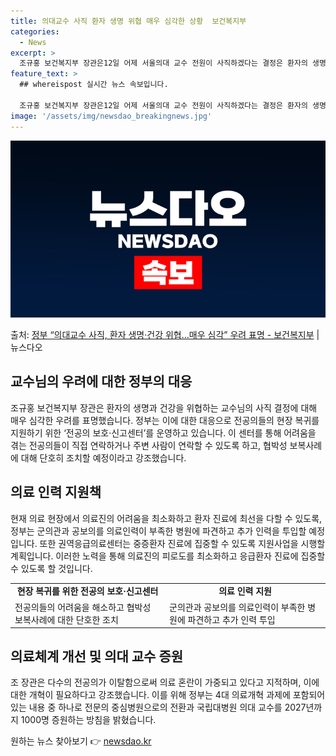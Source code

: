 ```yaml
---
title: 의대교수 사직 환자 생명 위협 매우 심각한 상황  보건복지부
categories:
  - News
excerpt: >
  조규홍 보건복지부 장관은12일 어제 서울의대 교수 전원이 사직하겠다는 결정은 환자의 생명과 건강을 위협하는 …
feature_text: >
  ## whereispost 실시간 뉴스 속보입니다.

  조규홍 보건복지부 장관은12일 어제 서울의대 교수 전원이 사직하겠다는 결정은 환자의 생명과 건강을 위협하는 …
image: '/assets/img/newsdao_breakingnews.jpg'
---
```


![뉴스다오 속보](/assets/img/newsdao_breakingnews.jpg)

<p>출처: <a href="https://newsdao.kr/3322" rel="dofollow">정부 “의대교수 사직, 환자 생명·건강 위협…매우 심각” 우려 표명 - 보건복지부</a> | 뉴스다오</p>

<h2 data-ke-size="size26">교수님의 우려에 대한 정부의 대응</h2>
<p data-ke-size="size16">조규홍 보건복지부 장관은 환자의 생명과 건강을 위협하는 교수님의 사직 결정에 대해 매우 심각한 우려를 표명했습니다. 정부는 이에 대한 대응으로 전공의들의 현장 복귀를 지원하기 위한 ‘전공의 보호·신고센터’를 운영하고 있습니다. 이 센터를 통해 어려움을 겪는 전공의들이 직접 연락하거나 주변 사람이 연락할 수 있도록 하고, 협박성 보복사례에 대해 단호히 조치할 예정이라고 강조했습니다.</p>

<h2 data-ke-size="size26">의료 인력 지원책</h2>
<p data-ke-size="size16">현재 의료 현장에서 의료진의 어려움을 최소화하고 환자 진료에 최선을 다할 수 있도록, 정부는 군의관과 공보의를 의료인력이 부족한 병원에 파견하고 추가 인력을 투입할 예정입니다. 또한 권역응급의료센터는 중증환자 진료에 집중할 수 있도록 지원사업을 시행할 계획입니다. 이러한 노력을 통해 의료진의 피로도를 최소화하고 응급환자 진료에 집중할 수 있도록 할 것입니다.</p>

<table>
	<tr>
		<td style="text-align: center; height: 17px;"><b>현장 복귀를 위한 전공의 보호·신고센터</b></td>
		<td style="text-align: center; height: 17px;"><b>의료 인력 지원</b></td>
	<tr>
	<tr>
		<td>전공의들의 어려움을 해소하고 협박성 보복사례에 대한 단호한 조치</td>
		<td>군의관과 공보의를 의료인력이 부족한 병원에 파견하고 추가 인력 투입</td>
	<tr>
</table>

<h2 data-ke-size="size26">의료체계 개선 및 의대 교수 증원</h2>
<p data-ke-size="size16">조 장관은 다수의 전공의가 이탈함으로써 의료 혼란이 가중되고 있다고 지적하며, 이에 대한 개혁이 필요하다고 강조했습니다. 이를 위해 정부는 4대 의료개혁 과제에 포함되어 있는 내용 중 하나로 전문의 중심병원으로의 전환과 국립대병원 의대 교수를 2027년까지 1000명 증원하는 방침을 밝혔습니다.</p> 

원하는 뉴스 찾아보기 👉 <a href="https://newsdao.kr" rel="dofollow">newsdao.kr</a>


